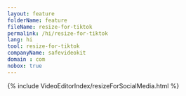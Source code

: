 ```yaml
---
layout: feature
folderName: feature
fileName: resize-for-tiktok
permalink: /hi/resize-for-tiktok
lang: hi
tool: resize-for-tiktok
companyName: safevideokit
domain : com
nobox: true
---
```


{% include VideoEditorIndex/resizeForSocialMedia.html %}

   